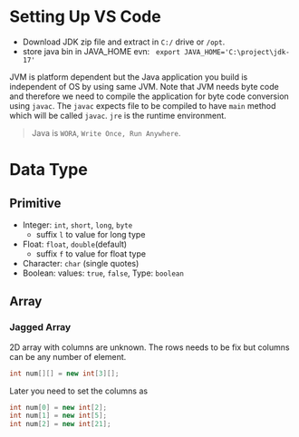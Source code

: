 
# Setting Up VS Code

- Download JDK zip file and extract in `C:/` drive or `/opt`.
- store java bin in JAVA_HOME evn: ` export JAVA_HOME='C:\project\jdk-17'`

JVM is platform dependent but the Java application you build is independent of OS by using same JVM. Note that JVM needs byte code and therefore we need to compile the application for byte code conversion using `javac`. The `javac` expects file to be compiled to have `main` method which will be called `javac`. `jre` is the runtime environment.

> Java is `WORA`, `Write Once, Run Anywhere`.

# Data Type

## Primitive
- Integer: `int`, `short`, `long`, `byte`
	- suffix `l` to value for long type
- Float: `float`, `double`(default)
	- suffix `f` to value for float type
- Character: `char` (single quotes)
- Boolean: values: `true`, `false`, Type: `boolean`

## Array

### Jagged Array
2D array with columns are unknown. The rows needs to be fix but columns can be any number of element.

```java
int num[][] = new int[3][];
```
Later you need to set the columns as
```java
int num[0] = new int[2];
int num[1] = new int[5];
int num[2] = new int[21];
```
